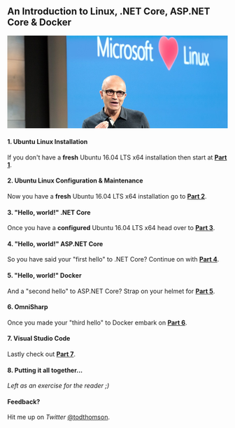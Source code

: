 ## An Introduction to Linux, .NET Core, ASP.NET Core & Docker

![1-nadella-loves-linux](README/1-nadella-loves-linux.jpg)

#### 1. Ubuntu Linux Installation

If you don't have a __fresh__ Ubuntu 16.04 LTS x64 installation then start at __[Part 1](Part1.md)__.

#### 2. Ubuntu Linux Configuration & Maintenance

Now you have a __fresh__ Ubuntu 16.04 LTS x64 installation go to __[Part 2](Part2.md)__.

#### 3. "Hello, world!" .NET Core

Once you have a __configured__ Ubuntu 16.04 LTS x64 head over to __[Part 3](Part3.md)__.

#### 4. "Hello, world!" ASP.NET Core

So you have said your "first hello" to .NET Core? Continue on with __[Part 4](Part4.md)__.

#### 5. "Hello, world!" Docker

And a "second hello" to ASP.NET Core? Strap on your helmet for __[Part 5](Part5.md)__.

#### 6. OmniSharp

Once you made your "third hello" to Docker embark on __[Part 6](Step6.md)__.

#### 7. Visual Studio Code

Lastly check out __[Part 7](Step7.md)__.

#### 8. Putting it all together...

_Left as an exercise for the reader ;)_

#### Feedback?

Hit me up on _Twitter_ [@todthomson](https://twitter.com/todthomson).

